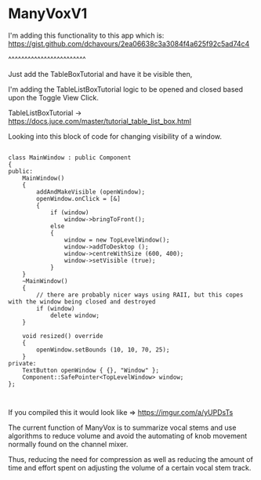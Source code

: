 # ManyVoxV1

I'm adding this functionality to this app which is:  https://gist.github.com/dchavours/2ea06638c3a3084f4a625f92c5ad74c4


^^^^^^^^^^^^^^^^^^^^^^^^

Just add the TableBoxTutorial and have it be visible then,


I'm adding the TableListBoxTutorial logic to be opened and closed based upon the Toggle View Click. 


TableListBoxTutorial -> https://docs.juce.com/master/tutorial_table_list_box.html


Looking into this block of code for changing visibility of a window. 


```

class MainWindow : public Component
{
public:
    MainWindow()
    {
        addAndMakeVisible (openWindow);
        openWindow.onClick = [&]
        {
            if (window)
                window->bringToFront();
            else
            {
                window = new TopLevelWindow();
                window->addToDesktop ();
                window->centreWithSize (600, 400);
                window->setVisible (true);
            }
    }
    ~MainWindow()
    {
        // there are probably nicer ways using RAII, but this copes with the window being closed and destroyed
        if (window)
            delete window;
    }

    void resized() override
    {
        openWindow.setBounds (10, 10, 70, 25);
    }
private:
    TextButton openWindow { {}, "Window" };
    Component::SafePointer<TopLevelWindow> window;
};



```


If you compiled this it would look like =>  https://imgur.com/a/yUPDsTs

The current function of ManyVox is to summarize vocal stems and use algorithms to reduce volume and avoid the automating of knob movement normally found 
on the channel mixer. 

Thus, reducing the need for compression as well as reducing the amount of time and effort spent on adjusting the volume of a certain vocal stem track.


